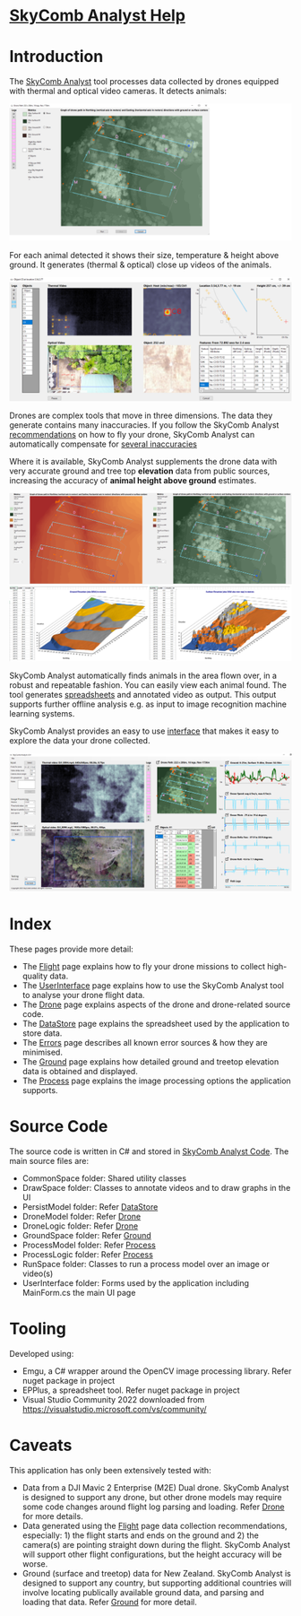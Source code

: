 # [SkyComb Analyst Help](https://github.com/PhilipQuirke/SkyCombAnalystHelp/) 

# Introduction
The [SkyComb Analyst](https://github.com/PhilipQuirke/SkyCombAnalyst/) tool 
processes data collected by drones equipped with thermal and optical video cameras. It detects animals:

![FlightPathForm](./Static/DroneFlightPathForm.png?raw=true "Flight Path Form")

For each animal detected it shows their size, temperature & height above ground. 
It generates (thermal & optical) close up videos of the animals.

![Object Explorer](./Static/ObjectExplorer.png?raw=true "Object Explorer")

Drones are complex tools that move in three dimensions. The data they generate contains many inaccuracies. If you follow the SkyComb Analyst [recommendations](./Flight.md) on how to fly your drone, SkyComb Analyst can automatically compensate for [several inaccuracies](./Errors.md)

Where it is available, SkyComb Analyst supplements the drone data with very accurate ground and tree top **elevation** data from public sources, increasing the accuracy of **animal height above ground** estimates.

![DEM & DSM Elevations](./Static/Overview2.png?raw=true "DEM & DSM Elevations")

SkyComb Analyst automatically finds animals in the area flown over, in a robust and repeatable fashion. You can easily view each animal found. The tool generates [spreadsheets](./DataStore.md) and annotated video as output. This output supports further offline analysis e.g. as input to image recognition machine learning systems.

SkyComb Analyst provides an easy to use [interface](./UserInterface.md) that makes it easy to explore the data your drone collected.

![User Interface](./Static/UIExample.png?raw=true "User Interface")


# Index
These pages provide more detail:
- The [Flight](./Flight.md) page explains how to fly your drone missions to collect high-quality data.
- The [UserInterface](./UserInterface.md) page explains how to use the SkyComb Analyst tool to analyse your drone flight data. 
- The [Drone](./Drone.md) page explains aspects of the drone and drone-related source code.
- The [DataStore](./DataStore.md) page explains the spreadsheet used by the application to store data.
- The [Errors](./Errors.md) page describes all known error sources & how they are minimised. 
- The [Ground](./Ground.md) page explains how detailed ground and treetop elevation data is obtained and displayed.
- The [Process](./Process.md) page explains the image processing options the application supports.


# Source Code
The source code is written in C# and stored in [SkyComb Analyst Code](https://github.com/PhilipQuirke/SkyCombAnalyst/). 
The main source files are:
- CommonSpace folder: Shared utility classes
- DrawSpace folder: Classes to annotate videos and to draw graphs in the UI
- PersistModel folder: Refer [DataStore](./DataStore.md)
- DroneModel folder: Refer [Drone](./Drone.md)
- DroneLogic folder: Refer [Drone](./Drone.md)
- GroundSpace folder: Refer [Ground](./Ground.md)
- ProcessModel folder: Refer [Process](./Process.md) 
- ProcessLogic folder: Refer [Process](./Process.md) 
- RunSpace folder: Classes to run a process model over an image or video(s)
- UserInterface folder: Forms used by the application including MainForm.cs the main UI page


# Tooling 
Developed using:
- Emgu, a C# wrapper around the OpenCV image processing library. Refer nuget package in project
- EPPlus, a spreadsheet tool. Refer nuget package in project
- Visual Studio Community 2022 downloaded from https://visualstudio.microsoft.com/vs/community/

# Caveats
This application has only been extensively tested with:
- Data from a DJI Mavic 2 Enterprise (M2E) Dual drone. SkyComb Analyst is designed to support any drone, but other drone models may require some code changes around flight log parsing and loading. Refer [Drone](./Drone.md) for more details.
- Data generated using the [Flight](./Flight.md) page data collection recommendations, especially: 1) the flight starts and ends on the ground and 2) the camera(s) are pointing straight down during the flight. SkyComb Analyst will support other flight configurations, but the height accuracy will be worse.  
- Ground (surface and treetop) data for New Zealand. SkyComb Analyst is designed to support any country, but supporting additional countries will involve locating publically available ground data, and parsing and loading that data. Refer [Ground](./Ground.md) for more detail.
